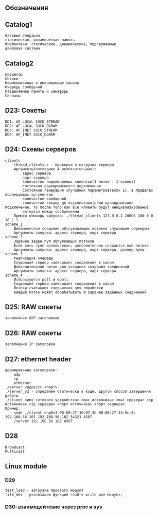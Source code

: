 ## Обозначения

## Catalog1
    базовые операции
    статическая, динамическая память
    библеотеки: статические, динамические, подгружаемые
    файловая система

## Catalog2
    процессы
    потоки
    Неименованные и именованные каналы
    Очередь сообщений
    Разделяемая память и семафоры
    Сигналы

## D23: Сокеты
    DD1: AF_LOCAL SOCK_STREAM
    DD2: AF_LOCAL SOCK_DGRAM
    DD3: AF_INET SOCK_STREAM
    DD4: AF_INET SOCK_DGRAM


## D24: Схемы серверов


    clients
        thread_clients.c - проверка и нагрузка сервера
        Аргументы(последние 4 необязательные):
            адрес сервера
            порт сервера
            количество подключаемых клиентов(1 поток - 1 клиент)
            состояния одновременного подключения
            состояние генерация случайных параметров(если 1), в пределах последующих аргументов
            количество сообщений
            количество секунд до подключения(если одновременное подключение, то после того как все клиенты будут инициализированы)
            интервал между сообщениями
        Пример команды запуска: ./thread_clients 127.0.0.1 20003 100 0 0 10 1 1
    scheme_1
        Динамическое создание обслуживающих потоков слущающим сервером
        Аргументы запуска: адресс сервера, порт сервера 
    scheme_2
        Заранее задан пул облужиающих потоков
        Если весь пулл использован, дополнительно создаются еще потоки
        Аргументы запуска: адресс сервера, порт сервера, размер пула
    scheme_3
        Реализация очереди
        Слущающий сервер записывает соединения в канал
        Дополнительный поток для создания создания соединений
        Аргументы запуска: адресс сервера, порт сервера 
    scheme_4
        Используются poll и epoll
        Слущающий сервер записывает соединения в канал
        Потоки считывают соединения для обработки
        Каждый поток может обрабатывать N заранее заданных соединений


## D25: RAW сокеты 
    заполнение UDP заголовков
    
## D26: RAW сокеты
    заполнение IP заголовка

## D27: ethernet header
    формирование заголовков:
        udp
        ip
        ethernet
    ./server <адресс> <порт>
    ./server_v2 - определен статически в коде, другой способ завершения работы
    ./client <имя сетевого устройства> <mac источника> <mac сервера> <ip источника> <ip сервера> <порт источника> <порт сервера>
    Пример:
        sudo ./client enp0s3 08:00:27:10:07:3b 08:00:27:14:8c:3c 192.168.56.101 192.168.56.102 54321 4567
        /server 192.168.56.102 4567


## D28
    Broadcast
    Multicast
## Linux module
### D29
    test_load - загрузка простого модуля
    file_dev - реализация функций read и write для модуля, 
### D30: взаимодейтсвие через proc и sys
    











